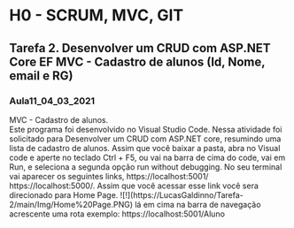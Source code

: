 <h1><strong>H0 - SCRUM, MVC, GIT</strong></h1>
<h2>Tarefa 2. Desenvolver um CRUD com ASP.NET Core EF MVC - Cadastro de alunos (Id, Nome, email e RG)</h2>
<h3>Aula11_04_03_2021</h3>
MVC - Cadastro de alunos.<br>
Este programa foi desenvolvido no Visual Studio Code.
Nessa atividade foi solicitado para Desenvolver um CRUD com ASP.NET core, resumindo uma lista de cadastro de alunos.
Assim que você baixar a pasta, abra no Visual code e aperte no teclado Ctrl + F5, ou vai na barra de cima do code, vai em
Run, e seleciona a segunda opção run without debugging. No seu terminal vai aparecer os seguintes links, https://localhost:5001/
https://localhost:5000/. Assim que você acessar esse link você sera direcionado para Home Page.
![!](https://LucasGaldinno/Tarefa-2/main/Img/Home%20Page.PNG)
lá em cima na barra de navegação acrescente uma rota exemplo: https://localhost:5001/Aluno

